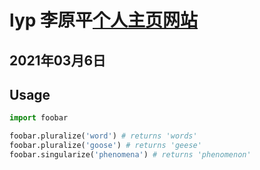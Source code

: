 # lyp 李原平[个人主页网站](http://liyuanping.free.idcfengye.com/)
## 2021年03月6日
## Usage
```python
import foobar

foobar.pluralize('word') # returns 'words'
foobar.pluralize('goose') # returns 'geese'
foobar.singularize('phenomena') # returns 'phenomenon'
```
